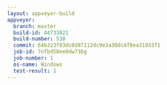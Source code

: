```yaml
---
layout: appveyor-build
appveyor:
  branch: master
  build-id: 44733821
  build-number: 530
  commit: 64b323f83dc0d87112dc9e3a30dc4f8ea31933f1
  job-id: 7nfbd58ee0dw73bg
  job-number: 1
  os-name: Windows
  test-result: 1
---
```

